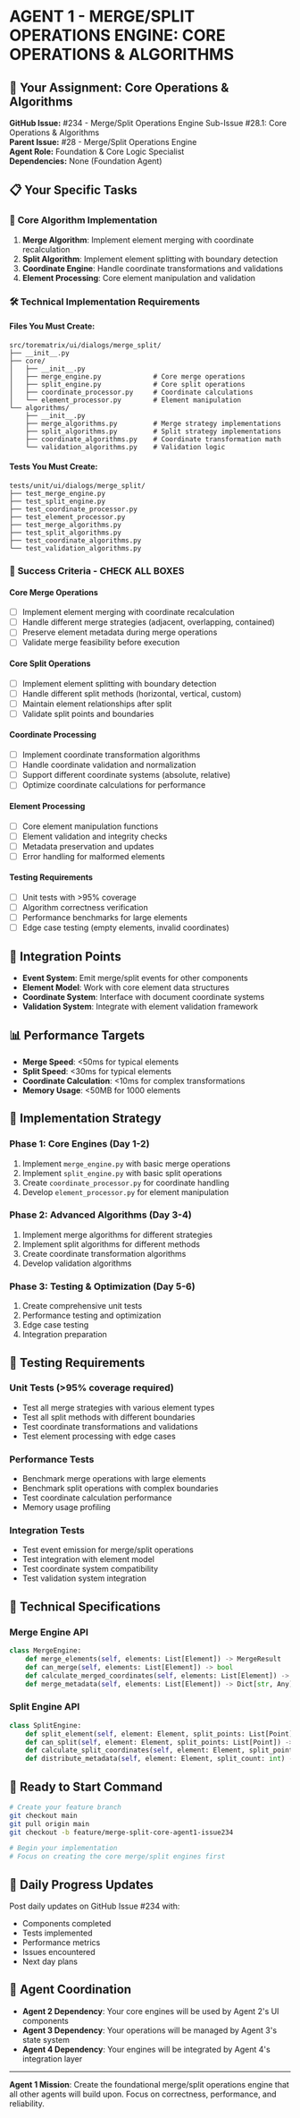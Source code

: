 # AGENT 1 - MERGE/SPLIT OPERATIONS ENGINE: CORE OPERATIONS & ALGORITHMS

## 🎯 **Your Assignment: Core Operations & Algorithms**

**GitHub Issue:** #234 - Merge/Split Operations Engine Sub-Issue #28.1: Core Operations & Algorithms  
**Parent Issue:** #28 - Merge/Split Operations Engine  
**Agent Role:** Foundation & Core Logic Specialist  
**Dependencies:** None (Foundation Agent)

## 📋 **Your Specific Tasks**

### 🔧 **Core Algorithm Implementation**
1. **Merge Algorithm**: Implement element merging with coordinate recalculation
2. **Split Algorithm**: Implement element splitting with boundary detection
3. **Coordinate Engine**: Handle coordinate transformations and validations
4. **Element Processing**: Core element manipulation and validation

### 🛠️ **Technical Implementation Requirements**

#### Files You Must Create:
```
src/torematrix/ui/dialogs/merge_split/
├── __init__.py
├── core/
│   ├── __init__.py
│   ├── merge_engine.py             # Core merge operations
│   ├── split_engine.py             # Core split operations
│   ├── coordinate_processor.py     # Coordinate calculations
│   └── element_processor.py        # Element manipulation
└── algorithms/
    ├── __init__.py
    ├── merge_algorithms.py         # Merge strategy implementations
    ├── split_algorithms.py         # Split strategy implementations
    ├── coordinate_algorithms.py    # Coordinate transformation math
    └── validation_algorithms.py    # Validation logic
```

#### Tests You Must Create:
```
tests/unit/ui/dialogs/merge_split/
├── test_merge_engine.py
├── test_split_engine.py
├── test_coordinate_processor.py
├── test_element_processor.py
├── test_merge_algorithms.py
├── test_split_algorithms.py
├── test_coordinate_algorithms.py
└── test_validation_algorithms.py
```

### 🎯 **Success Criteria - CHECK ALL BOXES**

#### Core Merge Operations
- [ ] Implement element merging with coordinate recalculation
- [ ] Handle different merge strategies (adjacent, overlapping, contained)
- [ ] Preserve element metadata during merge operations
- [ ] Validate merge feasibility before execution

#### Core Split Operations
- [ ] Implement element splitting with boundary detection
- [ ] Handle different split methods (horizontal, vertical, custom)
- [ ] Maintain element relationships after split
- [ ] Validate split points and boundaries

#### Coordinate Processing
- [ ] Implement coordinate transformation algorithms
- [ ] Handle coordinate validation and normalization
- [ ] Support different coordinate systems (absolute, relative)
- [ ] Optimize coordinate calculations for performance

#### Element Processing
- [ ] Core element manipulation functions
- [ ] Element validation and integrity checks
- [ ] Metadata preservation and updates
- [ ] Error handling for malformed elements

#### Testing Requirements
- [ ] Unit tests with >95% coverage
- [ ] Algorithm correctness verification
- [ ] Performance benchmarks for large elements
- [ ] Edge case testing (empty elements, invalid coordinates)

## 🔗 **Integration Points**
- **Event System**: Emit merge/split events for other components
- **Element Model**: Work with core element data structures
- **Coordinate System**: Interface with document coordinate systems
- **Validation System**: Integrate with element validation framework

## 📊 **Performance Targets**
- **Merge Speed**: <50ms for typical elements
- **Split Speed**: <30ms for typical elements
- **Coordinate Calculation**: <10ms for complex transformations
- **Memory Usage**: <50MB for 1000 elements

## 🚀 **Implementation Strategy**

### Phase 1: Core Engines (Day 1-2)
1. Implement `merge_engine.py` with basic merge operations
2. Implement `split_engine.py` with basic split operations
3. Create `coordinate_processor.py` for coordinate handling
4. Develop `element_processor.py` for element manipulation

### Phase 2: Advanced Algorithms (Day 3-4)
1. Implement merge algorithms for different strategies
2. Implement split algorithms for different methods
3. Create coordinate transformation algorithms
4. Develop validation algorithms

### Phase 3: Testing & Optimization (Day 5-6)
1. Create comprehensive unit tests
2. Performance testing and optimization
3. Edge case testing
4. Integration preparation

## 🧪 **Testing Requirements**

### Unit Tests (>95% coverage required)
- Test all merge strategies with various element types
- Test all split methods with different boundaries
- Test coordinate transformations and validations
- Test element processing with edge cases

### Performance Tests
- Benchmark merge operations with large elements
- Benchmark split operations with complex boundaries
- Test coordinate calculation performance
- Memory usage profiling

### Integration Tests
- Test event emission for merge/split operations
- Test integration with element model
- Test coordinate system compatibility
- Test validation system integration

## 🔧 **Technical Specifications**

### Merge Engine API
```python
class MergeEngine:
    def merge_elements(self, elements: List[Element]) -> MergeResult
    def can_merge(self, elements: List[Element]) -> bool
    def calculate_merged_coordinates(self, elements: List[Element]) -> Coordinates
    def merge_metadata(self, elements: List[Element]) -> Dict[str, Any]
```

### Split Engine API
```python
class SplitEngine:
    def split_element(self, element: Element, split_points: List[Point]) -> SplitResult
    def can_split(self, element: Element, split_points: List[Point]) -> bool
    def calculate_split_coordinates(self, element: Element, split_points: List[Point]) -> List[Coordinates]
    def distribute_metadata(self, element: Element, split_count: int) -> List[Dict[str, Any]]
```

## 🎯 **Ready to Start Command**
```bash
# Create your feature branch
git checkout main
git pull origin main  
git checkout -b feature/merge-split-core-agent1-issue234

# Begin your implementation
# Focus on creating the core merge/split engines first
```

## 📝 **Daily Progress Updates**
Post daily updates on GitHub Issue #234 with:
- Components completed
- Tests implemented
- Performance metrics
- Issues encountered
- Next day plans

## 🤝 **Agent Coordination**
- **Agent 2 Dependency**: Your core engines will be used by Agent 2's UI components
- **Agent 3 Dependency**: Your operations will be managed by Agent 3's state system
- **Agent 4 Dependency**: Your engines will be integrated by Agent 4's integration layer

---
**Agent 1 Mission**: Create the foundational merge/split operations engine that all other agents will build upon. Focus on correctness, performance, and reliability.